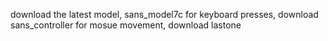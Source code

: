 download the latest model, sans_model7c
for keyboard presses, download sans_controller
for mosue movement, download lastone
